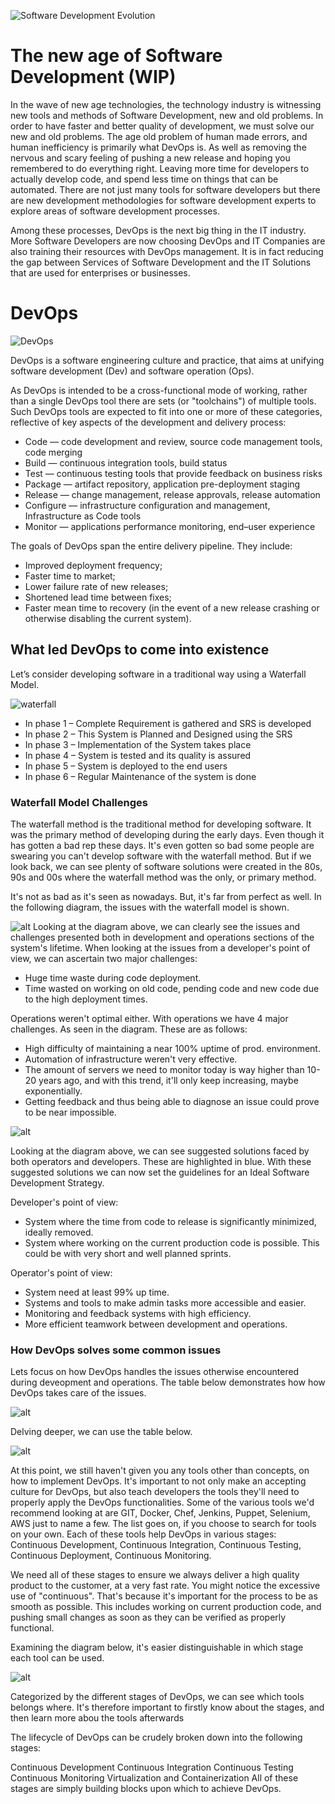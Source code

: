 ![Software Development Evolution](https://blog.heliossolutions.in/wp-content/uploads/2017/05/Software-Development-Evolution-From-Waterfall-to-Agile-to-DevOps.jpg)

# The new age of Software Development (WIP)

In the wave of new age technologies, the technology industry is witnessing new tools and methods of Software Development, new and old problems. In order to have faster and better quality of development, we must solve our new and old problems. The age old problem of human made errors, and human inefficiency is primarily what DevOps is. As well as removing the nervous and scary feeling of pushing a new release and hoping you remembered to do everything right. Leaving more time for developers to actually develop code, and spend less time on things that can be automated. There are not just many tools for software developers but there are new development methodologies for software development experts to explore areas of software development processes.

Among these processes, DevOps is the next big thing in the IT industry. More Software Developers are now choosing DevOps and IT Companies are also training their resources with DevOps management. It is in fact reducing the gap between Services of Software Development and the IT Solutions that are used for enterprises or businesses.

# DevOps
![DevOps](https://upload.wikimedia.org/wikipedia/commons/thumb/0/05/Devops-toolchain.svg/512px-Devops-toolchain.svg.png)

DevOps is a software engineering culture and practice, that aims at unifying software development (Dev) and software operation (Ops).

As DevOps is intended to be a cross-functional mode of working, rather than a single DevOps tool there are sets (or "toolchains") of multiple tools. Such DevOps tools are expected to fit into one or more of these categories, reflective of key aspects of the development and delivery process:

- Code — code development and review, source code management tools, code merging
- Build — continuous integration tools, build status
- Test — continuous testing tools that provide feedback on business risks
- Package — artifact repository, application pre-deployment staging
- Release — change management, release approvals, release automation
- Configure — infrastructure configuration and management, Infrastructure as Code tools
- Monitor — applications performance monitoring, end–user experience

The goals of DevOps span the entire delivery pipeline. They include:

- Improved deployment frequency;
- Faster time to market;
- Lower failure rate of new releases;
- Shortened lead time between fixes;
- Faster mean time to recovery (in the event of a new release crashing or otherwise disabling the current system).

## What led DevOps to come into existence
Let’s consider developing software in a traditional way using a Waterfall Model.

![waterfall](https://cdn.edureka.co/blog/wp-content/uploads/2016/10/Waterfall-Model-Devops-Tutorial-Edureka.png)

- In phase 1 – Complete Requirement is gathered and SRS is developed
- In phase 2 – This System is Planned and Designed using the SRS
- In phase 3 – Implementation of the System takes place
- In phase 4 – System is tested and its quality is assured
- In phase 5 – System is deployed to the end users
- In phase 6 – Regular Maintenance of the system is done

### Waterfall Model Challenges
The waterfall method is the traditional method for developing software. It was the primary method of developing during the early days. Even though it has gotten a bad rep these days. It's even gotten so bad some people are swearing you can't develop software with the waterfall method. But if we look back, we can see plenty of software solutions were created in the 80s, 90s and 00s where the waterfall method was the only, or primary method. 

It's not as bad as it's seen as nowadays. But, it's far from perfect as well. In the following diagram, the issues with the waterfall model is shown.

![alt](https://cdn.edureka.co/blog/wp-content/uploads/2016/10/WaterFall-Model-Challenges-DevOps-Tutorial-Edureka-2.png)
Looking at the diagram above, we can clearly see the issues and challenges presented both in development and operations sections of the system's lifetime. When looking at the issues from a developer's point of view, we can ascertain two major challenges:
- Huge time waste during code deployment.
- Time wasted on working on old code, pending code and new code due to the high deployment times.

Operations weren't optimal either. With operations we have 4 major challenges. As seen in the diagram. These are as follows:
- High difficulty of maintaining a near 100% uptime of prod. environment.
- Automation of infrastructure weren't very effective.
- The amount of servers we need to monitor today is way higher than 10-20 years ago, and with this trend, it'll only keep increasing, maybe exponentially.
- Getting feedback and thus being able to diagnose an issue could prove to be near impossible.

![alt](https://cdn.edureka.co/blog/wp-content/uploads/2016/10/Possible-solutions-to-address-the-challenges-faced-with-WaterFall-Model-DevOps-Tutorial-Edureka-1-1.png)

Looking at the diagram above, we can see suggested solutions faced by both operators and developers. These are highlighted in blue. With these suggested solutions we can now set the guidelines for an Ideal Software Development Strategy.

Developer's point of view:
- System where the time from code to release is significantly minimized, ideally removed.
- System where working on the current production code is possible. This could be with very short and well planned sprints.

Operator's point of view:
- System need at least 99% up time.
- Systems and tools to make admin tasks more accessible and easier.
- Monitoring and feedback systems with high efficiency.
- More efficient teamwork between development and operations. 

### How DevOps solves some common issues
Lets focus on how DevOps handles the issues otherwise encountered during deveopment and operations. The table below demonstrates how how DevOps takes care of the issues.

![alt](https://cdn.edureka.co/blog/wp-content/uploads/2016/10/DevOps-Addressing-Dev-Challenges-DevOps-Tutorial-Edureka-1.png)

Delving deeper, we can use the table below.

![alt](https://cdn.edureka.co/blog/wp-content/uploads/2016/10/DevOps-Addressing-Ops-Challenges-DevOps-Tutorial-Edureka-1.png)

At this point, we still haven't given you any tools other than concepts, on how to implement DevOps. It's important to not only make an accepting culture for DevOps, but also teach developers the tools they'll need to properly apply the DevOps functionalities. 
Some of the various tools we'd recommend looking at are GIT, Docker, Chef, Jenkins, Puppet, Selenium, AWS just to name a few. The list goes on, if you choose to search for tools on your own.
Each of these tools help DevOps in various stages: Continuous Development, Continuous Integration, Continuous Testing, Continuous Deployment, Continuous Monitoring.

We need all of these stages to ensure we always deliver a high quality product to the customer, at a very fast rate. You might notice the excessive use of "continuous". That's because it's important for the process to be as smooth as possible. This includes working on current production code, and pushing small changes as soon as they can be verified as properly functional.

Examining the diagram below, it's easier distinguishable in which stage each tool can be used.

![alt](https://cdn.edureka.co/blog/wp-content/uploads/2016/10/DevOps-Tools-DevOps-Tutorial-Edureka-1.png)

Categorized by the different stages of DevOps, we can see which tools belongs where. It's therefore important to firstly know about the stages, and then learn more abou the tools afterwards

The lifecycle of DevOps can be crudely broken down into the following stages:

Continuous Development
Continuous Integration
Continuous Testing
Continuous Monitoring
Virtualization and Containerization
All of these stages are simply building blocks upon which to achieve DevOps.
